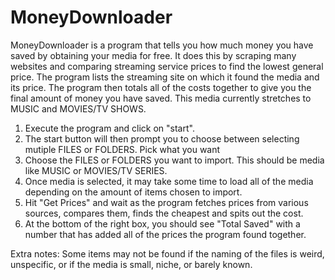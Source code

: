 # MoneyDownloader

MoneyDownloader is a program that tells you how much money you have saved by obtaining your media for free. It does this by scraping many websites and comparing streaming service prices to find the lowest general price. The program lists the streaming site on which it found the media and its price. The program then totals all of the costs together to give you the final amount of money you have saved. This media currently stretches to MUSIC and MOVIES/TV SHOWS. 

1) Execute the program and click on "start".
2) The start button will then prompt you to choose between selecting mutiple FILES or FOLDERS. Pick what you want
3) Choose the FILES or FOLDERS you want to import. This should be media like MUSIC or MOVIES/TV SERIES.
4) Once media is selected, it may take some time to load all of the media depending on the amount of items chosen to import.
5) Hit "Get Prices" and wait as the program fetches prices from various sources, compares them, finds the cheapest and spits out the cost.
6) At the bottom of the right box, you should see "Total Saved" with a number that has added all of the prices the program found together.

Extra notes: Some items may not be found if the naming of the files is weird, unspecific, or if the media is small, niche, or barely known. 
